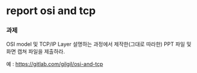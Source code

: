 # report osi and tcp

### 과제

OSI model 및 TCP/IP Layer 설명하는 과정에서 제작한(그대로 따라한) PPT 파일 및 화면 캡쳐 파일을 제출하라.

예 : https://gitlab.com/gilgil/osi-and-tcp
